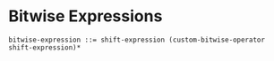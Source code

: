 # Bitwise Expressions

```ebnf
bitwise-expression ::= shift-expression (custom-bitwise-operator shift-expression)*
```
